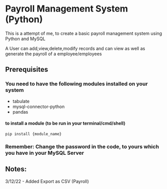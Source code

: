 # Payroll Management System (Python)

This is a attempt of me, to create a basic payroll management system using Python and MySQL

A User can add,view,delete,modify records and can view as well as generate the payroll of a employee/employees

## Prerequisites
### You need to have the following modules installed on your system
* tabulate
* mysql-connector-python
* pandas

#### to install a module (to be run in your terminal/cmd/shell)
```
pip install {module_name}
```

### Remember: Change the password in the code, to yours which you have in your MySQL Server

## Notes:
3/12/22 - Added Export as CSV (Payroll)
